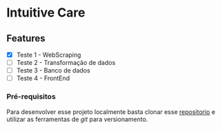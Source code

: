 # Intuitive Care

## Features
- [X] Teste 1 - WebScraping 
- [ ] Teste 2 - Transformação de dados 
- [ ] Teste 3 - Banco de dados 
- [ ] Teste 4 - FrontEnd 

### Pré-requisitos 
Para desenvolver esse projeto localmente basta clonar esse [repositorio](https://github.com/giovannabbottino/intuitive_care.git) e utilizar as ferramentas de _git_ para versionamento. 